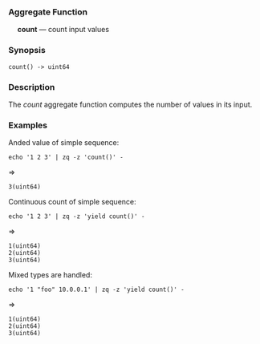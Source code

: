 ### Aggregate Function

&emsp; **count** &mdash; count input values

### Synopsis
```
count() -> uint64
```
### Description

The _count_ aggregate function computes the number of values in its input.

### Examples

Anded value of simple sequence:
```mdtest-command
echo '1 2 3' | zq -z 'count()' -
```
=>
```mdtest-output
3(uint64)
```

Continuous count of simple sequence:
```mdtest-command
echo '1 2 3' | zq -z 'yield count()' -
```
=>
```mdtest-output
1(uint64)
2(uint64)
3(uint64)
```
Mixed types are handled:
```mdtest-command
echo '1 "foo" 10.0.0.1' | zq -z 'yield count()' -
```
=>
```mdtest-output
1(uint64)
2(uint64)
3(uint64)
```

